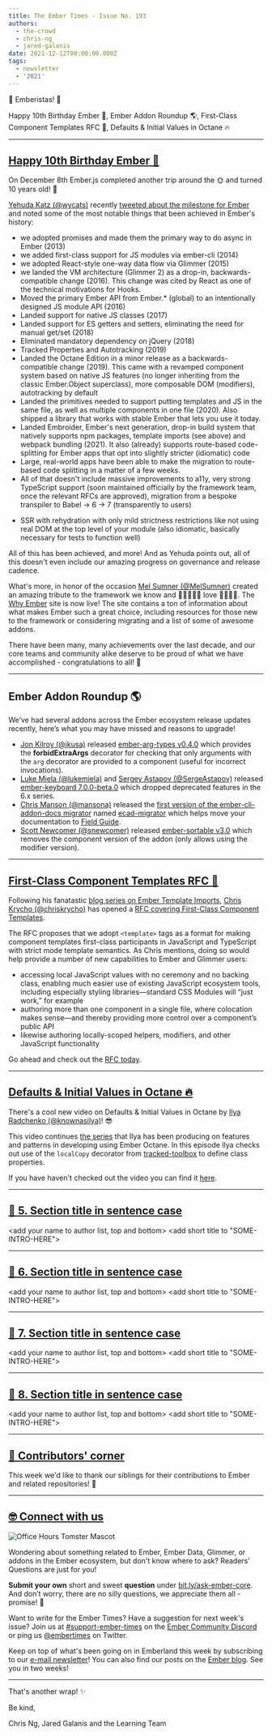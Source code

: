 ```yaml
---
title: The Ember Times - Issue No. 193
authors:
  - the-crowd
  - chris-ng
  - jared-galanis
date: 2021-12-12T00:00:00.000Z
tags:
  - newsletter
  - '2021'
---
```


👋 Emberistas! 🐹

Happy 10th Birthday Ember 🐹,
Ember Addon Roundup 🌎,
First-Class Component Templates RFC 📖,
Defaults & Initial Values in Octane 🔥

---

## [Happy 10th Birthday Ember 🐹](https://twitter.com/wycats/status/1468774795529515008)

On December 8th Ember.js completed another trip around the 🌞 and turned 10 years old! 🥳

[Yehuda Katz (@wycats)](https://github.com/wycats) recently [tweeted about the milestone for Ember](https://twitter.com/wycats/status/1468774795529515008) and noted some of the most notable things that been achieved in Ember's history:

- we adopted promises and made them the primary way to do async in Ember (2013)
- we added first-class support for JS modules via ember-cli (2014)
- we adopted React-style one-way data flow via Glimmer (2015)
- we landed the VM architecture (Glimmer 2) as a drop-in, backwards-compatible change (2016). This change was cited by React as one of the technical motivations for Hooks.
- Moved the primary Ember API from Ember.* (global) to an intentionally designed JS module API (2016)
- Landed support for native JS classes (2017)
- Landed support for ES getters and setters, eliminating the need for manual get/set (2018)
- Eliminated mandatory dependency on jQuery (2018)
- Tracked Properties and Autotracking (2019)
- Landed the Octane Edition in a minor release as a backwards-compatible change (2019). This came with a revamped component system based on native JS features (no longer inheriting from the classic Ember.Object superclass), more composable DOM (modifiers), autotracking by default
- Landed the primitives needed to support putting templates and JS in the same file, as well as multiple components in one file (2020). Also shipped a library that works with stable Ember that lets you use it today.
- Landed Embroider, Ember's next generation, drop-in build system that natively supports npm packages, template imports (see above) and webpack bundling (2021). It also (already) supports route-based code-splitting for Ember apps that opt into slightly stricter (idiomatic) code
- Large, real-world apps have been able to make the migration to route-based code splitting in a matter of a few weeks.
- All of that doesn't include massive improvements to a11y, very strong TypeScript support (soon maintained officially by the framework team, once the relevant RFCs are approved), migration from a bespoke transpiler to Babel -> 6 -> 7 (transparently to users)
<!-- alex ignore basically -->
- SSR with rehydration with only mild strictness restrictions like not using real DOM at the top level of your module (also idiomatic, basically necessary for tests to function well)

All of this has been achieved, and more! And as Yehuda points out, all of this doesn't even include our amazing progress on governance and release cadence.

What's more, in honor of the occasion [Mel Sumner (@MelSumner)](https://github.com/MelSumner) created an amazing tribute to the framework we know and 💛💙💜💚🧡 l️ove 💛💙💜💚. The [Why Ember](https://whyember.com/) site is now live! The site contains a ton of information about what makes Ember such a great choice, including resources for those new to the framework or considering migrating and a list of some of awesome addons.

There have been many, many achievements over the last decade, and our core teams and community alike deserve to be proud of what we have accomplished - congratulations to all! 🎉

---

## Ember Addon Roundup 🌎

We’ve had several addons across the Ember ecosystem release updates recently, here’s what you may have missed and reasons to upgrade!

- [Jon Kilroy (@jkusa)](https://github.com/jkusa) released [ember-arg-types v0.4.0](https://twitter.com/jonkilroy/status/1461089358338039815) which provides the **forbidExtraArgs** decorator for checking that only arguments with the `arg` decorator are provided to a component (useful for incorrect invocations).
- [Luke Miela (@lukemiela)](https://github.com/lukemelia) and [Sergey Astapov (@SergeAstapov)](https://github.com/SergeAstapov) released [ember-keyboard 7.0.0-beta.0](https://github.com/adopted-ember-addons/ember-keyboard/releases/tag/v7.0.0-beta.0) which dropped deprecated features in the 6.x series.
- [Chris Manson (@mansona)](https://github.com/mansona) released the [first version of the ember-cli-addon-docs migrator](https://twitter.com/real_ate/status/1464596213781704713) named [ecad-migrator](https://github.com/empress/ecad-migrator) which helps move your documentation to [Field Guide](https://github.com/empress/field-guide).
- [Scott Newcomer (@snewcomer)](https://github.com/snewcomer) released [ember-sortable v3.0](https://github.com/adopted-ember-addons/ember-sortable/blob/master/CHANGELOG.md#v300-2021-11-29) which removes the component version of the addon (only allows using the modifier version).

---

## [First-Class Component Templates RFC 📖](https://github.com/emberjs/rfcs/pull/779)

Following his fanatastic [blog series on Ember Template Imports](https://v5.chriskrycho.com/journal/ember-template-imports/), [Chris Krycho (@chriskrycho)](https://github.com/chriskrycho) has opened a [RFC covering First-Class Component Templates](https://github.com/emberjs/rfcs/pull/779).

The RFC proposes that we adopt `<template>` tags as a format for making component templates first-class participants in JavaScript and TypeScript with strict mode template semantics. As Chris mentions, doing so would help provide a number of new capabilities to Ember and Glimmer users:

- accessing local JavaScript values with no ceremony and no backing class, enabling much easier use of existing JavaScript ecosystem tools, including especially styling libraries—standard CSS Modules will “just work,” for example
- authoring more than one component in a single file, where colocation makes sense—and thereby providing more control over a component’s public API
- likewise authoring locally-scoped helpers, modifiers, and other JavaScript functionality

Go ahead and check out the [RFC today](https://github.com/emberjs/rfcs/pull/779).

---

## [Defaults & Initial Values in Octane 🔥](https://twitter.com/knownasilya/status/1465902331753644041)

There's a cool new video on Defaults & Initial Values in Octane by [Ilya Radchenko (@knownasilya)](https://github.com/knownasilya
)! 😎

This video continues [the series](https://www.youtube.com/user/knownasilya/featured) that Ilya has been producing on features and patterns in developing using Ember Octane. In this episode Ilya checks out use of the `localCopy` decorator from [tracked-toolbox](https://github.com/tracked-tools/tracked-toolbox) to define class properties.

If you have haven't checked out the video you can find it [here](https://www.youtube.com/watch?v=lLQ7r1w1Ud4).

---

## [🐹 5. Section title in sentence case](section-url)

<change section title emoji>
<consider adding some bold to your paragraph>
<add the contributor in the post in format "FirstName LastName (@githubUserName)" linked to their GitHub account>
<please include link to external article/repo/etc in paragraph / body text, not just header title above>

<add your name to author list, top and bottom>
<add short title to "SOME-INTRO-HERE">

---

## [🐹 6. Section title in sentence case](section-url)

<change section title emoji>
<consider adding some bold to your paragraph>
<add the contributor in the post in format "FirstName LastName (@githubUserName)" linked to their GitHub account>
<please include link to external article/repo/etc in paragraph / body text, not just header title above>

<add your name to author list, top and bottom>
<add short title to "SOME-INTRO-HERE">

---

## [🐹 7. Section title in sentence case](section-url)

<change section title emoji>
<consider adding some bold to your paragraph>
<add the contributor in the post in format "FirstName LastName (@githubUserName)" linked to their GitHub account>
<please include link to external article/repo/etc in paragraph / body text, not just header title above>

<add your name to author list, top and bottom>
<add short title to "SOME-INTRO-HERE">

---

## [🐹 8. Section title in sentence case](section-url)

<change section title emoji>
<consider adding some bold to your paragraph>
<add the contributor in the post in format "FirstName LastName (@githubUserName)" linked to their GitHub account>
<please include link to external article/repo/etc in paragraph / body text, not just header title above>

<add your name to author list, top and bottom>
<add short title to "SOME-INTRO-HERE">

---

## [👏 Contributors' corner](https://guides.emberjs.com/release/contributing/repositories/)

<p>This week we'd like to thank our siblings for their contributions to Ember and related repositories! 💖</p>

---

## [🤓 Connect with us](https://docs.google.com/forms/d/e/1FAIpQLScqu7Lw_9cIkRtAiXKitgkAo4xX_pV1pdCfMJgIr6Py1V-9Og/viewform)

<div class="blog-row">
  <img class="float-right small transparent padded" alt="Office Hours Tomster Mascot" title="Readers' Questions" src="/images/tomsters/officehours.png" />

  <p>Wondering about something related to Ember, Ember Data, Glimmer, or addons in the Ember ecosystem, but don't know where to ask? Readers’ Questions are just for you!</p>

  <p><strong>Submit your own</strong> short and sweet <strong>question</strong> under <a href="https://bit.ly/ask-ember-core" target="rq">bit.ly/ask-ember-core</a>. And don’t worry, there are no silly questions, we appreciate them all - promise! 🤞</p>

  <p>Want to write for the Ember Times? Have a suggestion for next week's issue? Join us at <a href="https://discordapp.com/channels/480462759797063690/485450546887786506">#support-ember-times</a> on the <a href="https://discord.gg/emberjs">Ember Community Discord</a> or ping us <a href="https://twitter.com/embertimes">@embertimes</a> on Twitter.</p>

  <p>Keep on top of what's been going on in Emberland this week by subscribing to our <a href="https://embertimes.substack.com/">e-mail newsletter</a>! You can also find our posts on the <a href="https://blog.emberjs.com/tag/newsletter">Ember blog</a>. See you in two weeks!</p>
</div>

---

That's another wrap! ✨

Be kind,

Chris Ng, Jared Galanis and the Learning Team
